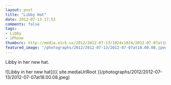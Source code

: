 ```yaml
---
layout: post
title: "Libby Hat"
date: 2012-07-13 17:53
comments: false
tags: 
- Libby
- iPhone
thumbsrc: http://media.eick.us/2012/2012-07-13/1024x1024/2012-07-07at18.00.08.jpeg
featured_image: "/photographs/2012/2012-07-13/2012-07-07at18.00.08.jpeg"
---
```

Libby in her new hat.

![Libby in her new hat]({{ site.mediaUrlRoot }}/photographs/2012/2012-07-13/2012-07-07at18.00.08.jpeg)
